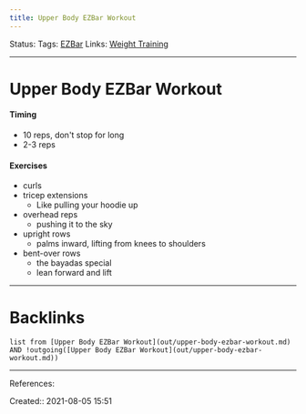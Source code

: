 ```yaml
---
title: Upper Body EZBar Workout
---
```

Status: 
Tags: [EZBar](None)
Links: [Weight Training](out/weight-training.md)
___
# Upper Body EZBar Workout
#### Timing
- 10 reps, don't stop for long
- 2-3 reps
#### Exercises
- curls
- tricep extensions
	- Like pulling your hoodie up
- overhead reps
	- pushing it to the sky
- upright rows
	- palms inward, lifting from knees to shoulders
- bent-over rows
	- the bayadas special
	- lean forward and lift
___
# Backlinks
```dataview
list from [Upper Body EZBar Workout](out/upper-body-ezbar-workout.md) AND !outgoing([Upper Body EZBar Workout](out/upper-body-ezbar-workout.md))
```
___
References:

Created:: 2021-08-05 15:51
